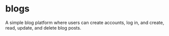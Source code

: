 # blogs
A simple blog platform where users can create accounts, log in, and create, read, update, and delete blog posts.
